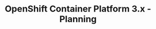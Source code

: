 ---
permalink: /product-documents/openshift-container-platform-3/nist-800-53/pl/
layout: control_response
title: OpenShift Container Platform 3.x - Planning
category: Product Documents
lead: |
  Control responses for NIST 800-53 rev4.
subnav:
  data: components.openshift-container-platform-3.policies.PL-Planning.component
  href: ['#%', control_key]
  text: control_key
product_info:
  name: OpenShift Container Platform 3.x
  opencontrol_component: openshift-container-platform-3
  control_family: PL-Planning
---